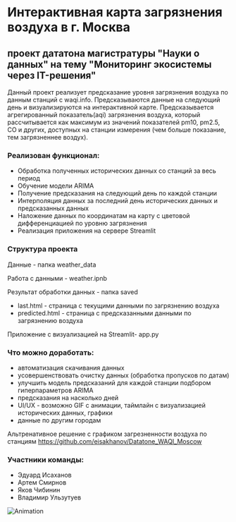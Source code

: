 # Интерактивная карта загрязнения воздуха в г. Москва #
## проект дататона магистратуры "Науки о данных" на тему "Мониторинг экосистемы через IT-решения" ##

Данный проект реализует предсказание уровня загрязнения воздуха по данным станций с waqi.info. Предсказываются данные на следующий день и визуализируются на интерактивной карте.
Предсказывается агрегированный показатель(aqi) загрязнения воздуха, который рассчитывается как максимум из значений показателей pm10, pm2.5, CO и других, доступных на станции измерения (чем больше показание, тем загрязненнее воздух).

### Реализован функционал: ###
- Обработка полученных исторических данных со станций за веcь период
- Обучение модели ARIMA
- Получение предсказания на следующий день по каждой станции
- Интерполяция данных за последний день исторических данных и предсказанных данных
- Наложение данных по координатам на карту c цветовой дифференциацией по уровню загрязнения
- Реализация приложения на сервере Streamlit

### Структура проекта ###
Данные - папка weather_data

Работа с данными - weather.ipnb

Результат обработки данных - папка saved
 - last.html - страница с текущими данными по загрязнению воздуха
 - predicted.html - страница с предсказанными данными по загрязнению воздуха

Приложение с визуализацией на Streamlit- app.py

### Что можно доработать: ###
- автоматизация скачивания данных
- усовершенствовать очистку данных (обработка пропусков по датам)
- улучшить модель предсказаний для каждой станции подбором гиперпараметров ARIMA
- предсказания на насколько дней
- UI/UX - возможно GIF с анимации, таймлайн с визуализацией исторических данных, графики
- данные по другим городам

Альтренативное решение с графиком загрезненности воздуха по станциям https://github.com/eisakhanov/Datatone_WAQI_Moscow

### Участники команды: ###
- Эдуард Исаханов
- Артем Смирнов
- Яков Чибинин
- Владимир Ульзутуев

![Animation](https://github.com/jchibinin/Datatone_WAQI_Moscow/assets/12885639/83916d82-9f98-4827-b31c-06db4a2728fa)



